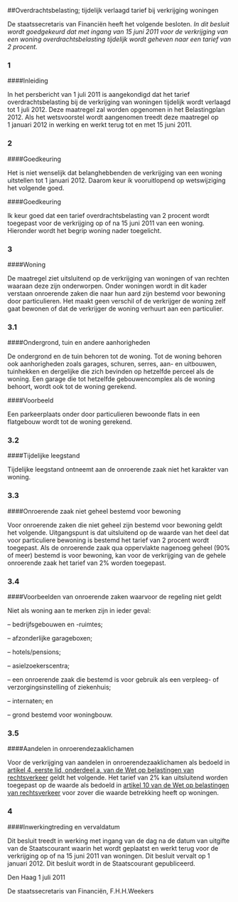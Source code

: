 <meta http-equiv='Content-Type' content='text/html; charset=utf-8' />

##Overdrachtsbelasting; tijdelijk verlaagd tarief bij verkrijging woningen

De staatssecretaris van Financiën heeft het volgende besloten.  *In dit besluit wordt goedgekeurd dat met ingang van 15 juni 2011 voor de verkrijging van een woning overdrachtsbelasting tijdelijk wordt geheven naar een tarief van 2 procent.*    
### 1  

####Inleiding

In het persbericht van 1 juli 2011 is aangekondigd dat het tarief overdrachtsbelasting bij de verkrijging van woningen tijdelijk wordt verlaagd tot 1 juli 2012. Deze maatregel zal worden opgenomen in het Belastingplan 2012. Als het wetsvoorstel wordt aangenomen treedt deze maatregel op 1 januari 2012 in werking en werkt terug tot en met 15 juni 2011.    
### 2  

####Goedkeuring

Het is niet wenselijk dat belanghebbenden de verkrijging van een woning uitstellen tot 1 januari 2012. Daarom keur ik vooruitlopend op wetswijziging het volgende goed.   

####Goedkeuring

Ik keur goed dat een tarief overdrachtsbelasting van 2 procent wordt toegepast voor de verkrijging op of na 15 juni 2011 van een woning. Hieronder wordt het begrip woning nader toegelicht.     
### 3  

####Woning

De maatregel ziet uitsluitend op de verkrijging van woningen of van rechten waaraan deze zijn onderworpen. Onder woningen wordt in dit kader verstaan onroerende zaken die naar hun aard zijn bestemd voor bewoning door particulieren. Het maakt geen verschil of de verkrijger de woning zelf gaat bewonen of dat de verkrijger de woning verhuurt aan een particulier.   
### 3.1  

####Ondergrond, tuin en andere aanhorigheden

De ondergrond en de tuin behoren tot de woning. Tot de woning behoren ook aanhorigheden zoals garages, schuren, serres, aan- en uitbouwen, tuinhekken en dergelijke die zich bevinden op hetzelfde perceel als de woning. Een garage die tot hetzelfde gebouwencomplex als de woning behoort, wordt ook tot de woning gerekend.   

####Voorbeeld

Een parkeerplaats onder door particulieren bewoonde flats in een flatgebouw wordt tot de woning gerekend.     
### 3.2  

####Tijdelijke leegstand

Tijdelijke leegstand ontneemt aan de onroerende zaak niet het karakter van woning.    
### 3.3  

####Onroerende zaak niet geheel bestemd voor bewoning

Voor onroerende zaken die niet geheel zijn bestemd voor bewoning geldt het volgende. Uitgangspunt is dat uitsluitend op de waarde van het deel dat voor particuliere bewoning is bestemd het tarief van 2 procent wordt toegepast. Als de onroerende zaak qua oppervlakte nagenoeg geheel (90% of meer) bestemd is voor bewoning, kan voor de verkrijging van de gehele onroerende zaak het tarief van 2% worden toegepast.    
### 3.4  

####Voorbeelden van onroerende zaken waarvoor de regeling niet geldt

Niet als woning aan te merken zijn in ieder geval: 

– bedrijfsgebouwen en -ruimtes;  

– afzonderlijke garageboxen;  

– hotels/pensions;  

– asielzoekerscentra;  

– een onroerende zaak die bestemd is voor gebruik als een verpleeg- of verzorgingsinstelling of ziekenhuis;  

– internaten; en  

– grond bestemd voor woningbouw.      
### 3.5  

####Aandelen in onroerendezaaklichamen

Voor de verkrijging van aandelen in onroerendezaaklichamen als bedoeld in [artikel 4, eerste lid, onderdeel a, van de Wet op belastingen van rechtsverkeer](../../../../../../../../../wet/wet/op/belastingen/van/rechtsverkeer/BWBR0002740/README.md) geldt het volgende. Het tarief van 2% kan uitsluitend worden toegepast op de waarde als bedoeld in [artikel 10 van de Wet op belastingen van rechtsverkeer](../../../../../../../../../wet/wet/op/belastingen/van/rechtsverkeer/BWBR0002740/README.md) voor zover die waarde betrekking heeft op woningen.     
### 4  

####Inwerkingtreding en vervaldatum

Dit besluit treedt in werking met ingang van de dag na de datum van uitgifte van de Staatscourant waarin het wordt geplaatst en werkt terug voor de verkrijging op of na 15 juni 2011 van woningen. Dit besluit vervalt op 1 januari 2012.      Dit besluit wordt in de Staatscourant gepubliceerd.   

Den Haag 
1 juli 2011   

De 
staatssecretaris van Financiën,
F.H.H.Weekers   
